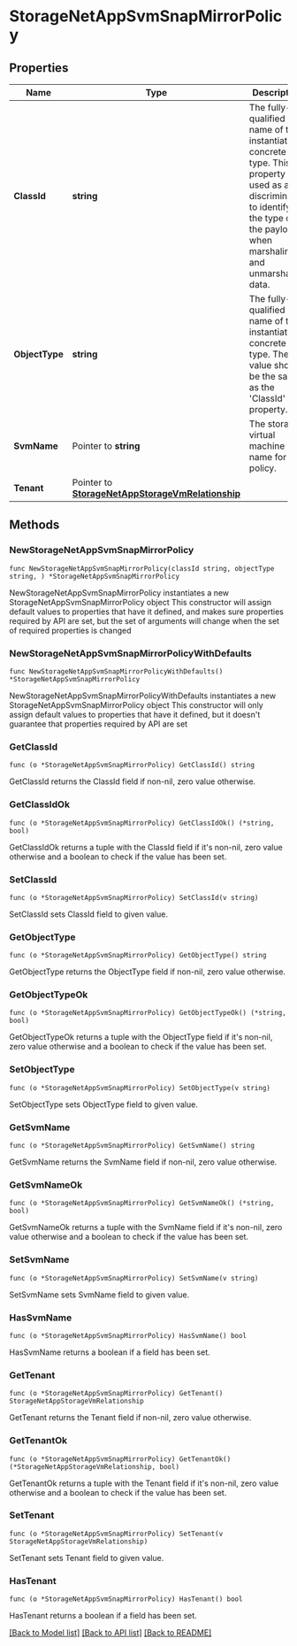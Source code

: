 # StorageNetAppSvmSnapMirrorPolicy

## Properties

Name | Type | Description | Notes
------------ | ------------- | ------------- | -------------
**ClassId** | **string** | The fully-qualified name of the instantiated, concrete type. This property is used as a discriminator to identify the type of the payload when marshaling and unmarshaling data. | [default to "storage.NetAppSvmSnapMirrorPolicy"]
**ObjectType** | **string** | The fully-qualified name of the instantiated, concrete type. The value should be the same as the &#39;ClassId&#39; property. | [default to "storage.NetAppSvmSnapMirrorPolicy"]
**SvmName** | Pointer to **string** | The storage virtual machine name for the policy. | [optional] [readonly] 
**Tenant** | Pointer to [**StorageNetAppStorageVmRelationship**](StorageNetAppStorageVmRelationship.md) |  | [optional] 

## Methods

### NewStorageNetAppSvmSnapMirrorPolicy

`func NewStorageNetAppSvmSnapMirrorPolicy(classId string, objectType string, ) *StorageNetAppSvmSnapMirrorPolicy`

NewStorageNetAppSvmSnapMirrorPolicy instantiates a new StorageNetAppSvmSnapMirrorPolicy object
This constructor will assign default values to properties that have it defined,
and makes sure properties required by API are set, but the set of arguments
will change when the set of required properties is changed

### NewStorageNetAppSvmSnapMirrorPolicyWithDefaults

`func NewStorageNetAppSvmSnapMirrorPolicyWithDefaults() *StorageNetAppSvmSnapMirrorPolicy`

NewStorageNetAppSvmSnapMirrorPolicyWithDefaults instantiates a new StorageNetAppSvmSnapMirrorPolicy object
This constructor will only assign default values to properties that have it defined,
but it doesn't guarantee that properties required by API are set

### GetClassId

`func (o *StorageNetAppSvmSnapMirrorPolicy) GetClassId() string`

GetClassId returns the ClassId field if non-nil, zero value otherwise.

### GetClassIdOk

`func (o *StorageNetAppSvmSnapMirrorPolicy) GetClassIdOk() (*string, bool)`

GetClassIdOk returns a tuple with the ClassId field if it's non-nil, zero value otherwise
and a boolean to check if the value has been set.

### SetClassId

`func (o *StorageNetAppSvmSnapMirrorPolicy) SetClassId(v string)`

SetClassId sets ClassId field to given value.


### GetObjectType

`func (o *StorageNetAppSvmSnapMirrorPolicy) GetObjectType() string`

GetObjectType returns the ObjectType field if non-nil, zero value otherwise.

### GetObjectTypeOk

`func (o *StorageNetAppSvmSnapMirrorPolicy) GetObjectTypeOk() (*string, bool)`

GetObjectTypeOk returns a tuple with the ObjectType field if it's non-nil, zero value otherwise
and a boolean to check if the value has been set.

### SetObjectType

`func (o *StorageNetAppSvmSnapMirrorPolicy) SetObjectType(v string)`

SetObjectType sets ObjectType field to given value.


### GetSvmName

`func (o *StorageNetAppSvmSnapMirrorPolicy) GetSvmName() string`

GetSvmName returns the SvmName field if non-nil, zero value otherwise.

### GetSvmNameOk

`func (o *StorageNetAppSvmSnapMirrorPolicy) GetSvmNameOk() (*string, bool)`

GetSvmNameOk returns a tuple with the SvmName field if it's non-nil, zero value otherwise
and a boolean to check if the value has been set.

### SetSvmName

`func (o *StorageNetAppSvmSnapMirrorPolicy) SetSvmName(v string)`

SetSvmName sets SvmName field to given value.

### HasSvmName

`func (o *StorageNetAppSvmSnapMirrorPolicy) HasSvmName() bool`

HasSvmName returns a boolean if a field has been set.

### GetTenant

`func (o *StorageNetAppSvmSnapMirrorPolicy) GetTenant() StorageNetAppStorageVmRelationship`

GetTenant returns the Tenant field if non-nil, zero value otherwise.

### GetTenantOk

`func (o *StorageNetAppSvmSnapMirrorPolicy) GetTenantOk() (*StorageNetAppStorageVmRelationship, bool)`

GetTenantOk returns a tuple with the Tenant field if it's non-nil, zero value otherwise
and a boolean to check if the value has been set.

### SetTenant

`func (o *StorageNetAppSvmSnapMirrorPolicy) SetTenant(v StorageNetAppStorageVmRelationship)`

SetTenant sets Tenant field to given value.

### HasTenant

`func (o *StorageNetAppSvmSnapMirrorPolicy) HasTenant() bool`

HasTenant returns a boolean if a field has been set.


[[Back to Model list]](../README.md#documentation-for-models) [[Back to API list]](../README.md#documentation-for-api-endpoints) [[Back to README]](../README.md)


